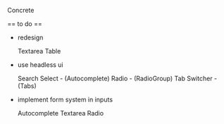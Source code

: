Concrete

== to do ==

  - redesign

    Textarea
    Table


  - use headless ui

    Search Select - (Autocomplete) 
    Radio - (RadioGroup)
    Tab Switcher - (Tabs)


  - implement form system in inputs

    Autocomplete
    Textarea
    Radio